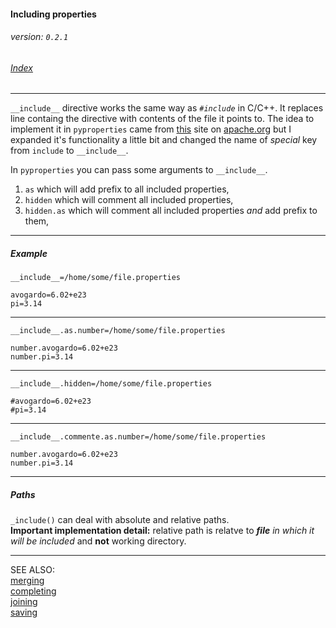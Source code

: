#### Including properties
###### _version: ```0.2.1```_

###### [Index](index.mdown)
----


```__include__``` directive works the same way as _```#include```_ in C/C++. It replaces line containg the directive with contents of the file it points to. 
The idea to implement it in ```pyproperties``` came from [this](http://commons.apache.org/configuration/howto_properties.html) site on [apache.org](http://apache.org) but 
I expanded it's functionality a little bit and changed the name of _special_ key from ```include``` to ```__include__```.


In ```pyproperties``` you can pass some arguments to ```__include__```.  


1.  ```as``` which will add prefix to all included properties,
2.  ```hidden``` which will comment all included properties,
3.  ```hidden.as``` which will comment all included properties _and_ add prefix to them,


----


##### Example

    __include__=/home/some/file.properties
    
    avogardo=6.02+e23
    pi=3.14


----


    __include__.as.number=/home/some/file.properties
    
    number.avogardo=6.02+e23
    number.pi=3.14


----


    __include__.hidden=/home/some/file.properties
    
    #avogardo=6.02+e23
    #pi=3.14


----


    __include__.commente.as.number=/home/some/file.properties
    
    number.avogardo=6.02+e23
    number.pi=3.14


----


##### Paths

```_include()``` can deal with absolute and relative paths.  
__Important implementation detail:__ relative path is relatve to ___file___ _in which it will be included_ and __not__ working directory.


----

SEE ALSO:  
[merging](merging.mdown)  
[completing](completing.mdown)  
[joining](joining.mdown)  
[saving](saving.mdown)